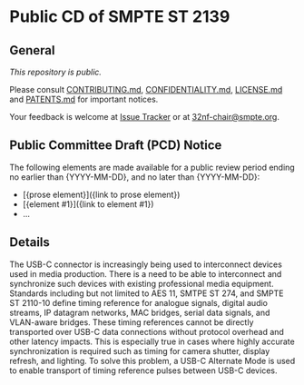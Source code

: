 # Public CD of SMPTE ST 2139

## General

_This repository is *public*._

Please consult [CONTRIBUTING.md](./CONTRIBUTING.md), [CONFIDENTIALITY.md](./CONFIDENTIALITY.md), [LICENSE.md](./LICENSE.md) and
[PATENTS.md](./PATENTS.md) for important notices.

Your feedback is welcome at [Issue Tracker](https://github.com/SMPTE/st2139/issues) or at [32nf-chair@smpte.org](mailto:32nf-chair@smpte.org).

## Public Committee Draft (PCD) Notice

The following elements are made available for a public review period ending no earlier than {YYYY-MM-DD}, and no later than {YYYY-MM-DD}:

* [{prose element}]({link to prose element})
* [{element #1}]({link to element #1})
* ...

## Details

The USB-C connector is increasingly being used to interconnect devices used in media production. There is a need to be able to interconnect and synchronize such devices with existing professional media equipment. Standards including but not limited to AES 11, SMTPE ST 274, and SMPTE ST 2110-10 define timing reference for analogue signals, digital audio streams, IP datagram networks, MAC bridges, serial data signals, and VLAN-aware bridges. These timing references cannot be directly transported over USB-C data connections without protocol overhead and other latency impacts. This is especially true in cases where highly accurate synchronization is required such as timing for camera shutter, display refresh, and lighting. To solve this problem, a USB-C Alternate Mode is used to enable transport of timing reference pulses between USB-C devices.
